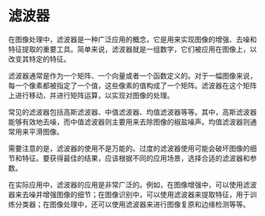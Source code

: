 # 滤波器
在图像处理中，滤波器是一种广泛应用的概念，它是用来实现图像的增强、去噪和特征提取的重要工具。简单来说，滤波器就是一组数字，它们被应用在图像上，以改变其特定的特征。

滤波器通常是作为一个矩阵、一个向量或者一个函数定义的。对于一幅图像来说，每一个像素都被指定了一个值，这些像素的值构成了一个矩阵。滤波器在这个矩阵上进行移动，并进行矩阵运算，以实现对图像的处理。

常见的滤波器包括高斯滤波器、中值滤波器、均值滤波器等等。其中，高斯滤波器能够有效地去噪，而中值滤波器则主要用来去除图像的椒盐噪声。均值滤波器则通常用来平滑图像。

需要注意的是，滤波器的使用不是万能的。过度的滤波器使用可能会破坏图像的细节和特征。要获得最佳的结果，应该根据不同的应用场景，选择合适的滤波器和参数。

在实际应用中，滤波器的应用是非常广泛的。例如，在图像增强中，可以使用滤波器来去噪并增强图像的细节；在图像识别中，可以使用滤波器来提取特征，用于训练分类器；在图像处理中，还可以使用滤波器来进行图像复原和边缘检测等等。

